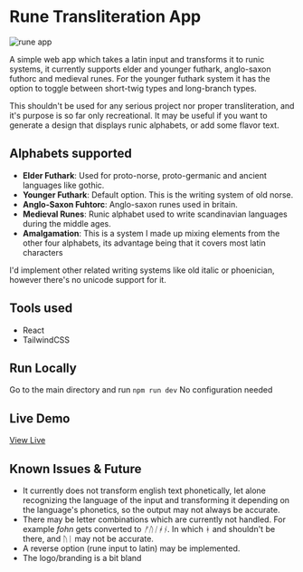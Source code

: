 # Rune Transliteration App

![rune app](https://i.imgur.com/DvaFSMs.png)
 

A simple web app which takes a latin input and transforms it to runic systems, it currently supports elder and younger futhark, anglo-saxon futhorc and medieval runes. For the younger futhark system it has the option to toggle between short-twig types and long-branch types. 

This shouldn't be used for any serious project nor proper transliteration, and it's purpose is so far only recreational. It may be useful if you want to generate a design that displays runic alphabets, or add some flavor text.

## Alphabets supported
- **Elder Futhark**: Used for proto-norse, proto-germanic and ancient languages like gothic. 
- **Younger Futhark**: Default option. This is the writing system of old norse.
- **Anglo-Saxon Fuhtorc**: Anglo-saxon runes used in britain. 
- **Medieval Runes**: Runic alphabet used to write scandinavian languages during the middle ages.
- **Amalgamation**: This is a system I made up mixing elements from the other four alphabets, its advantage being that it covers most latin characters

I'd implement other related writing systems like old italic or phoenician, however there's no unicode support for it.

## Tools used
- React
- TailwindCSS

## Run Locally
Go to the main directory and run
`npm run dev`
No configuration needed

## Live Demo
[View Live](https://pncar.github.io/runetranscript/)

## Known Issues & Future
- It currently does not transform english text phonetically, let alone recognizing the language of the input and transforming it depending on the language's phonetics, so the output may not always be accurate.
- There may be letter combinations which are currently not handled. For example *fohn* gets converted to *ᚠᚢᛁᚼᚾ*. In which ᚼ and shouldn't be there, and ᚢᛁ may not be accurate.
- A reverse option (rune input to latin) may be implemented.
- The logo/branding is a bit bland
